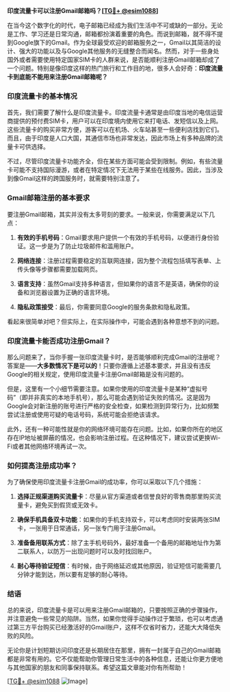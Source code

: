 **印度流量卡可以注册Gmail邮箱吗？[[TG💪+ @esim1088](https://t.me/s/esim1088)]**

在当今这个数字化的时代，电子邮箱已经成为我们生活中不可或缺的一部分。无论是工作、学习还是日常沟通，邮箱都扮演着重要的角色。而说到邮箱，就不得不提到Google旗下的Gmail。作为全球最受欢迎的邮箱服务之一，Gmail以其简洁的设计、强大的功能以及与Google其他服务的无缝整合而闻名。然而，对于一些身处国外或者需要使用特定国家SIM卡的人群来说，是否能顺利注册Gmail邮箱却成了一个问题。特别是像印度这样的热门旅行和工作目的地，很多人会好奇：**印度流量卡到底能不能用来注册Gmail邮箱呢？**

### 印度流量卡的基本情况

首先，我们需要了解什么是印度流量卡。印度流量卡通常是由印度当地的电信运营商提供的预付费SIM卡，用户可以在印度境内使用它来打电话、发短信以及上网。这些流量卡的购买非常方便，游客可以在机场、火车站甚至一些便利店找到它们。而且，由于印度是人口大国，其通信市场也非常发达，因此市场上有多种品牌的流量卡可供选择。

不过，尽管印度流量卡功能齐全，但在某些方面可能会受到限制。例如，有些流量卡可能不支持国际漫游，或者在特定情况下无法用于某些在线服务。因此，当涉及到像Gmail这样的跨国服务时，就需要特别注意了。

### Gmail邮箱注册的基本要求

要注册Gmail邮箱，其实并没有太多苛刻的要求。一般来说，你需要满足以下几点：

1. **有效的手机号码**：Gmail要求用户提供一个有效的手机号码，以便进行身份验证。这一步是为了防止垃圾邮件和滥用账户。
   
2. **网络连接**：注册过程需要稳定的互联网连接，因为整个流程包括填写表单、上传头像等步骤都需要加载网页。

3. **语言支持**：虽然Gmail支持多种语言，但如果你的语言不是英语，确保你的设备和浏览器设置为正确的语言环境。

4. **隐私政策接受**：最后，你需要同意Google的服务条款和隐私政策。

看起来很简单对吧？但实际上，在实际操作中，可能会遇到各种意想不到的问题。

### 印度流量卡能否成功注册Gmail？

那么问题来了，当你手握一张印度流量卡时，是否能够顺利完成Gmail的注册呢？答案是——**大多数情况下是可以的**！只要你遵循上述基本要求，并且没有违反Google的相关规定，使用印度流量卡注册Gmail邮箱是没有问题的。

但是，这里有一个小细节需要注意。如果你使用的印度流量卡是某种“虚拟号码”（即并非真实的本地手机号），那么可能会遇到验证失败的情况。这是因为Google会对新注册的账号进行严格的安全检查，如果检测到异常行为，比如频繁尝试注册或使用可疑的电话号码，系统可能会拒绝该请求。

此外，还有一种可能性就是你的网络环境可能存在问题。比如，如果你所在的地区存在IP地址被屏蔽的情况，也会影响注册过程。在这种情况下，建议尝试更换Wi-Fi或者其他网络环境再试一次。

### 如何提高注册成功率？

为了确保使用印度流量卡注册Gmail的成功率，你可以采取以下几个措施：

1. **选择正规渠道购买流量卡**：尽量从官方渠道或者信誉良好的零售商那里购买流量卡，避免买到假货或无效卡。

2. **确保手机具备双卡功能**：如果你的手机支持双卡，可以考虑同时安装两张SIM卡，一张用于日常通话，另一张专门用于注册Gmail。

3. **准备备用联系方式**：除了主手机号码外，最好准备一个备用的邮箱地址作为第二联系人，以防万一出现问题时可以及时找回账户。

4. **耐心等待验证短信**：有时候，由于网络延迟或其他原因，验证短信可能需要几分钟才能到达，所以要有足够的耐心等待。

### 结语

总的来说，印度流量卡是可以用来注册Gmail邮箱的，只要按照正确的步骤操作，并注意避免一些常见的陷阱。当然，如果你觉得手动操作过于繁琐，也可以考虑通过第三方平台购买已经激活好的Gmail账户，这样不仅省时省力，还能大大降低失败的风险。

无论你是计划短期访问印度还是长期居住在那里，拥有一封属于自己的Gmail邮箱都是非常有用的。它不仅能帮助你管理日常生活中的各种信息，还能让你更方便地与其他国家的朋友和同事保持联系。希望这篇文章能对你有所帮助！

[[TG💪+ @esim1088](https://t.me/s/esim1088) ![Image](https://i.postimg.cc/4NQfJmqS/Snipaste-2025-05-13-00-14-12.png)]